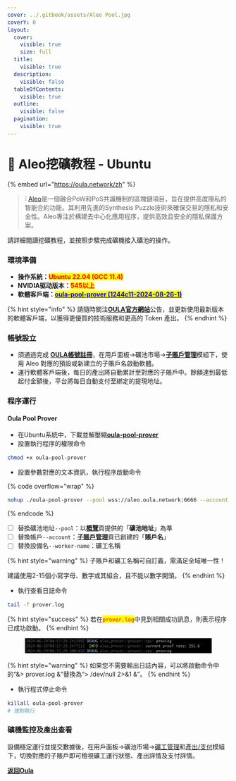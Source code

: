 ```yaml
---
cover: ../.gitbook/assets/Aleo Pool.jpg
coverY: 0
layout:
  cover:
    visible: true
    size: full
  title:
    visible: true
  description:
    visible: false
  tableOfContents:
    visible: true
  outline:
    visible: false
  pagination:
    visible: true
---
```


# 🤖 Aleo挖礦教程 - Ubuntu

{% embed url="https://oula.network/zh" %}

> &#x20;❕ [Aleo](https://www.aleo.org/)是一個融合PoW和PoS共識機制的區塊鏈項目，旨在提供高度隱私的智能合約功能。其利用先進的Synthesis Puzzle技術來確保交易的隱私和安全性。Aleo專注於構建去中心化應用程序，提供高效且安全的隱私保護方案。



請詳細閱讀挖礦教程，並按照步驟完成礦機接入礦池的操作。

### 環境準備

* **操作系統：**<mark style="color:red;">**Ubuntu 22.04 (GCC 11.4)**</mark>
* **NVIDIA驱动版本：**<mark style="color:red;">**545以上**</mark>
* **軟體客戶端：**[<mark style="color:blue;">**oula-pool-prover (1244c11-2024-08-26-1)**</mark>](https://github.com/oula-network/aleo/releases)

{% hint style="info" %}
請隨時關注[**OULA官方網站**](https://oula.network/zh)公告，並更新使用最新版本的軟體客戶端，以獲得更優質的技術服務和更高的 Token 產出。
{% endhint %}

### 帳號設立

* 須通過完成 [**OULA帳號註冊**](https://oula.network/zh/register)，在用戶面板→礦池市場→[**子賬戶管理**](https://oula.network/zh/pool/manager?tab=subAccount)模組下，使用 Aleo 對應的預設或新建立的子賬戶名啟動軟體。
* 運行軟體客戶端後，每日的產出將自動累計至對應的子賬戶中。餘額達到最低起付金額後，平台將每日自動支付至綁定的提現地址。

### 程序運行

#### **Oula Pool Prover**

* 在Ubuntu系統中，下載並解壓縮[**oula-pool-prover**](https://github.com/oula-network/aleo/releases)
* 設置執行程序的權限命令

```sh
chmod +x oula-pool-prover
```

* 設置參數對應的文本資訊，執行程序啟動命令

{% code overflow="wrap" %}
```bash
nohup ./oula-pool-prover --pool wss://aleo.oula.network:6666 --account account --worker-name worker_name > prover.log 2>&1 &
```
{% endcode %}

* [ ] 替換礦池地址`--pool`：以[**概覽**](https://oula.network/zh/pool/manager)頁提供的「**礦池地址**」為準
* [ ] 替換帳戶`--account`：[**子賬戶管理**](https://oula.network/zh/pool/manager?tab=subAccount)頁已創建的「**賬戶名**」
* [ ] 替換設備名`--worker-name`：礦工名稱

{% hint style="warning" %}
子賬戶和礦工名稱可自訂義，需滿足全域唯一性！&#x20;

建議使用2-15個小寫字母、數字或其組合，且不能以數字開頭。
{% endhint %}

* 執行查看日誌命令

```bash
tail -f prover.log
```

{% hint style="success" %}
若在<mark style="color:red;">`prover.log`</mark>中見到相關成功訊息，則表示程序已成功啟動。
{% endhint %}

<figure><img src="../.gitbook/assets/image (1) (1).png" alt=""><figcaption></figcaption></figure>

{% hint style="warning" %}
如果您不需要輸出日誌內容，可以將啟動命令中的“&> prover.log &”替換為“> /dev/null 2>&1 &”。
{% endhint %}

* 執行程式停止命令

```bash
killall oula-pool-prover
# 強制執行
```

### 礦機監控及產出查看

設備穩定運行並提交數據後，在用戶面板→礦池市場→[礦工管理](https://oula.network/zh/pool/manager?tab=miner)和[產出/支付](https://oula.network/zh/pool/manager?tab=output)模組下，切換對應的子賬戶即可檢視礦工運行狀態、產出詳情及支付詳情。





[**返回Oula**](https://oula.network/zh/login)
